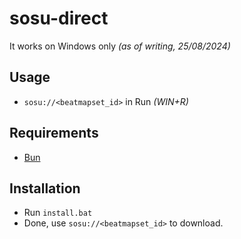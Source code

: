 # sosu-direct

It works on Windows only *(as of writing, 25/08/2024)*

## Usage

- `sosu://<beatmapset_id>` in Run *(WIN+R)*

## Requirements

- [Bun](https://bun.sh/)

## Installation

- Run `install.bat`
- Done, use `sosu://<beatmapset_id>` to download.